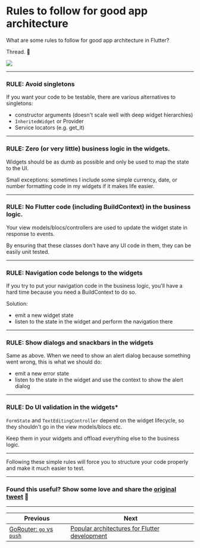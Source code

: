 # Rules to follow for good app architecture

What are some rules to follow for good app architecture in Flutter?

Thread. 🧵

![](037.1-rules-app-architecture.png)

---

### RULE: Avoid singletons

If you want your code to be testable, there are various alternatives to singletons:

- constructor arguments (doesn't scale well with deep widget hierarchies)
- `InheritedWidget` or Provider
- Service locators (e.g. get_it)

---

### RULE: Zero (or very little) business logic in the widgets.

Widgets should be as dumb as possible and only be used to map the state to the UI.

Small exceptions: sometimes I include some simple currency, date, or number formatting code in my widgets if it makes life easier.

---

### RULE: No Flutter code (including BuildContext) in the business logic.

Your view models/blocs/controllers are used to update the widget state in response to events.

By ensuring that these classes don't have any UI code in them, they can be easily unit tested.

---

### RULE: Navigation code belongs to the widgets

If you try to put your navigation code in the business logic, you'll have a hard time because you need a BuildContext to do so.

Solution:
- emit a new widget state
- listen to the state in the widget and perform the navigation there

---

### RULE: Show dialogs and snackbars in the widgets

Same as above. When we need to show an alert dialog because something went wrong, this is what we should do:

- emit a new error state
- listen to the state in the widget and use the context to show the alert dialog

---

### RULE: Do UI validation in the widgets*

`FormState` and `TextEditingController` depend on the widget lifecycle, so they shouldn't go in the view models/blocs etc.

Keep them in your widgets and offload everything else to the business logic.

---

Following these simple rules will force you to structure your code properly and make it much easier to test.

---

### Found this useful? Show some love and share the [original tweet](https://twitter.com/biz84/status/1503387745275850761) 🙏

---

| Previous | Next |
| -------- | ---- |
| [GoRouter: `go` vs `push`](../0036-gorouter-go-vs-push/index.md) | [Popular architectures for Flutter development](../0038-popular-architectures-for-flutter-development/index.md) |